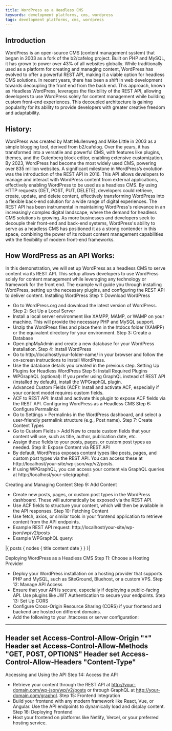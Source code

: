 ```yaml
---
title: WordPress as a Headless CMS 
keywords: development platforms, cms, wordpress
tags: development platforms, cms, wordpress
---
```


## Introduction 
WordPress is an open-source CMS (content management system) that began in 2003 as a fork of the b2/cafelog project. Built on PHP and MySQL, it has grown to power over 43% of all websites globally. While traditionally used as a platform for creating and managing content, WordPress has evolved to offer a powerful REST API, making it a viable option for headless CMS solutions.
In recent years, there has been a shift in web development towards decoupling the front end from the back end. This approach, known as Headless WordPress, leverages the flexibility of the REST API, allowing developers to use WordPress solely for content management while building custom front-end experiences. This decoupled architecture is gaining popularity for its ability to provide developers with greater creative freedom and adaptability.

## History:
WordPress was created by Matt Mullenweg and Mike Little in 2003 as a simple blogging tool, derived from b2/cafelog. Over the years, it has transformed into a versatile and powerful CMS, with features like plugins, themes, and the Gutenberg block editor, enabling extensive customization. By 2023, WordPress had become the most widely used CMS, powering over 835 million websites.
A significant milestone in WordPress’s evolution was the introduction of the REST API in 2016. This API allows developers to manage and interact with WordPress content from external applications, effectively enabling WordPress to be used as a headless CMS. By using HTTP requests (GET, POST, PUT, DELETE), developers could retrieve, create, update, and delete content, effectively transforming WordPress into a flexible back-end solution for a wide range of digital experiences.
The REST API has been instrumental in maintaining WordPress's relevance in an increasingly complex digital landscape, where the demand for headless CMS solutions is growing. As more businesses and developers seek to decouple their front-end and back-end systems, WordPress's ability to serve as a headless CMS has positioned it as a strong contender in this space, combining the power of its robust content management capabilities with the flexibility of modern front-end frameworks.

## How WordPress as an API Works:

In this demonstration, we will set up WordPress as a headless CMS to serve content via its REST API. This setup allows developers to use WordPress solely for content management while leveraging any technology or framework for the front end. The example will guide you through installing WordPress, setting up the necessary plugins, and configuring the REST API to deliver content.
Installing WordPress
Step 1: Download WordPress
-	Go to WordPress.org and download the latest version of WordPress.
Step 2: Set Up a Local Server
-	Install a local server environment like XAMPP, MAMP, or WAMP on your machine. This will provide the necessary PHP and MySQL support.
-	Unzip the WordPress files and place them in the htdocs folder (XAMPP) or the equivalent directory for your environment.
Step 3: Create a Database
-	Open phpMyAdmin and create a new database for your WordPress installation.
Step 4: Install WordPress
-	Go to http://localhost/your-folder-name/ in your browser and follow the on-screen instructions to install WordPress.
-	Use the database details you created in the previous step.
Setting Up Plugins for Headless WordPress
Step 5: Install Required Plugins
-	WPGraphQL (optional): If you prefer using GraphQL instead of REST API (installed by default), install the WPGraphQL plugin.
-	Advanced Custom Fields (ACF): Install and activate ACF, especially if your content model requires custom fields.
-	ACF to REST API: Install and activate this plugin to expose ACF fields via the REST API.
Configuring WordPress as a Headless CMS
Step 6: Configure Permalinks
-	Go to Settings > Permalinks in the WordPress dashboard, and select a user-friendly permalink structure (e.g., Post name).
Step 7: Create Content Types
-	Go to Custom Fields > Add New to create custom fields that your content will use, such as title, author, publication date, etc.
-	Assign these fields to your posts, pages, or custom post types as needed.
Step 8: Expose Content via REST API
-	By default, WordPress exposes content types like posts, pages, and custom post types via the REST API. You can access these at http://localhost/your-site/wp-json/wp/v2/posts.
-	If using WPGraphQL, you can access your content via GraphQL queries at http://localhost/your-site/graphql.
 
Creating and Managing Content
Step 9: Add Content
-	Create new posts, pages, or custom post types in the WordPress dashboard. These will automatically be exposed via the REST API.
-	Use ACF fields to structure your content, which will then be available in the API responses.
Step 10: Fetching Content
-	Use fetch, axios, or similar tools in your frontend application to retrieve content from the API endpoints.
-	Example REST API request: http://localhost/your-site/wp-json/wp/v2/posts
-	Example WPGraphQL query:

|{
  posts {
    nodes {
      title
      content
      date
    }
  }
}|

Deploying WordPress as a Headless CMS
Step 11: Choose a Hosting Provider
-	Deploy your WordPress installation on a hosting provider that supports PHP and MySQL, such as SiteGround, Bluehost, or a custom VPS.
Step 12: Manage API Access
-	Ensure that your API is secure, especially if deploying a public-facing API. Use plugins like JWT Authentication to secure your endpoints.
Step 13: Set Up CORS
-	Configure Cross-Origin Resource Sharing (CORS) if your frontend and backend are hosted on different domains.
-	Add the following to your .htaccess or server configuration:

---
Header set Access-Control-Allow-Origin "*"
Header set Access-Control-Allow-Methods "GET, POST, OPTIONS"
Header set Access-Control-Allow-Headers "Content-Type"
---

Accessing and Using the API
Step 14: Access the API
-	Retrieve your content through the REST API at http://your-domain.com/wp-json/wp/v2/posts or through GraphQL at http://your-domain.com/graphql.
Step 15: Frontend Integration
-	Build your frontend with any modern framework like React, Vue, or Angular. Use the API endpoints to dynamically load and display content.
Step 16: Deploying Frontend
-	Host your frontend on platforms like Netlify, Vercel, or your preferred hosting service.
